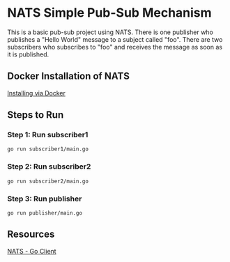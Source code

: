 # NATS Simple Pub-Sub Mechanism
This is a basic pub-sub project using NATS. There is one publisher who publishes a "Hello World" message to a subject called "foo". There are two subscribers who subscribes to "foo" and receives the message as soon as it is published.

## Docker Installation of NATS
[Installing via Docker](https://docs.nats.io/running-a-nats-service/introduction/installation#installing-via-docker)

## Steps to Run
### Step 1: Run subscriber1
```go run subscriber1/main.go```

### Step 2: Run subscriber2
```go run subscriber2/main.go```

### Step 3: Run publisher
```go run publisher/main.go```

## Resources
[NATS - Go Client](https://github.com/nats-io/nats.go)